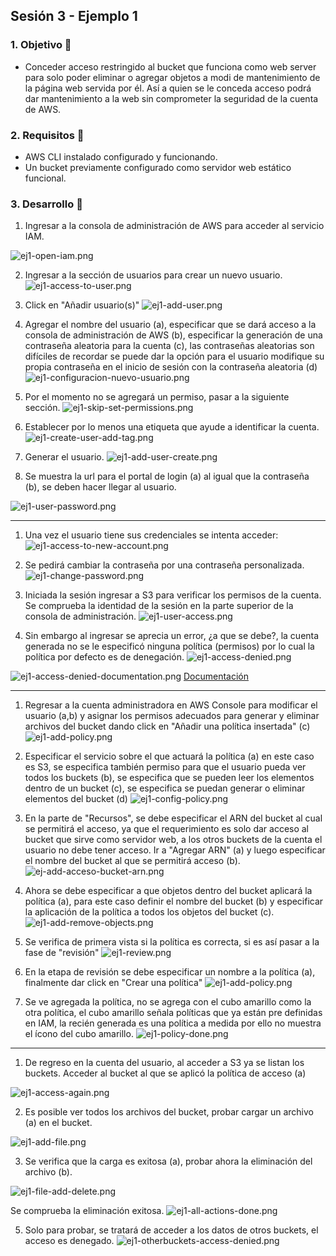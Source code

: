 ## Sesión 3 - Ejemplo 1 

### 1. Objetivo :dart:
- Conceder acceso restringido al bucket que funciona como web server para solo poder eliminar o agregar objetos a modi de mantenimiento de la página web servida por él. Así a quien se le conceda acceso podrá dar mantenimiento a la web sin comprometer la seguridad de la cuenta de AWS. 

### 2. Requisitos :pushpin:
- AWS CLI instalado configurado y funcionando.
- Un bucket previamente configurado como servidor web estático funcional.

### 3. Desarrollo :bookmark_tabs:

1. Ingresar a la consola de administración de AWS para acceder al servicio IAM.

![ej1-open-iam.png](ej1-open-iam.png)

2. Ingresar a la sección de usuarios para crear un nuevo usuario.
![ej1-access-to-user.png](ej1-access-to-user.png)

3. Click en "Añadir usuario(s)"
![ej1-add-user.png](ej1-add-user.png)

4. Agregar el nombre del usuario (a), especificar que se dará acceso a la consola de administración de AWS (b), especificar la generación de una contraseña aleatoria para la cuenta (c), las contraseñas aleatorias son difíciles de recordar se puede dar la opción para el usuario modifique su propia contraseña en el inicio de sesión con la contraseña aleatoria (d)
![ej1-configuracion-nuevo-usuario.png](ej1-configuracion-nuevo-usuario.png)

5. Por el momento no se agregará un permiso, pasar a la siguiente sección.
![ej1-skip-set-permissions.png](ej1-skip-set-permissions.png)

6. Establecer por lo menos una etiqueta que ayude a identificar la cuenta.
![ej1-create-user-add-tag.png](ej1-create-user-add-tag.png)

7. Generar el usuario.
![ej1-add-user-create.png](ej1-add-user-create.png)

8. Se muestra la url para el portal de login (a) al igual que la contraseña (b), se deben hacer llegar al usuario.

![ej1-user-password.png](ej1-user-password.png)

---------------

1. Una vez el usuario tiene sus credenciales se intenta acceder:
![ej1-access-to-new-account.png](ej1-access-to-new-account.png)

2. Se pedirá cambiar la contraseña por una contraseña personalizada.
![ej1-change-password.png](ej1-change-password.png)

3. Iniciada la sesión ingresar a S3 para verificar los permisos de la cuenta. Se comprueba la identidad de la sesión en la parte superior de la consola de administración.
![ej1-user-access.png](ej1-user-access.png)

4. Sin embargo al ingresar se aprecia un error, ¿a que se debe?, la cuenta generada no se le especificó ninguna política (permisos) por lo cual la política por defecto es de denegación.
![ej1-access-denied.png](ej1-access-denied.png)

![ej1-access-denied-documentation.png](ej1-access-denied-documentation.png) 
[Documentación](https://docs.aws.amazon.com/IAM/latest/UserGuide/reference_policies_evaluation-logic.html#AccessPolicyLanguage_Interplay)

---------------------------
1. Regresar a la cuenta administradora en AWS Console para modificar el usuario (a,b) y asignar los permisos adecuados para generar y eliminar archivos del bucket dando click en "Añadir una política insertada" (c)
![ej1-add-policy.png](ej1-add-policy.png)

2. Especificar el servicio sobre el que actuará la política (a) en este caso es S3, se especifica también permiso para que el usuario pueda ver todos los buckets (b), se especifica que se pueden leer los elementos dentro de un bucket (c), se especifica se puedan generar o eliminar elementos del bucket (d) 
![ej1-config-policy.png](ej1-config-policy.png)

3. En la parte de "Recursos", se debe especificar el ARN del bucket al cual se permitirá el acceso, ya que el requerimiento es solo dar acceso al bucket que sirve como servidor web, a los otros buckets de la cuenta el usuario no debe tener acceso. Ir a "Agregar ARN" (a) y luego especificar el nombre del bucket al que se permitirá acceso (b).
![ej-add-acceso-bucket-arn.png](ej-add-acceso-bucket-arn.png)

4. Ahora se debe especificar a que objetos dentro del bucket aplicará la política (a), para este caso definir el nombre del bucket (b) y especificar la aplicación de la política a todos los objetos del bucket (c).
![ej1-add-remove-objects.png](ej1-add-remove-objects.png)

5. Se verifica de primera vista si la política es correcta, si es así pasar a la fase de "revisión"
![ej1-review.png](ej1-review.png)

6. En la etapa de revisión se debe especificar un nombre a la política (a), finalmente dar click en "Crear una política"
![ej1-add-policy.png](ej1-add-policy.png)

7. Se ve agregada la política, no se agrega con el cubo amarillo como la otra política, el cubo amarillo señala políticas que ya están pre definidas en IAM, la recién generada es una política a medida por ello no muestra el ícono del cubo amarillo.
![ej1-policy-done.png](ej1-policy-done.png)

-------------------------------

1. De regreso en la cuenta del usuario, al acceder a S3 ya se listan los buckets. Acceder al bucket al que se aplicó la política de acceso (a)

![ej1-access-again.png](ej1-access-again.png)

2. Es posible ver todos los archivos del bucket, probar cargar un archivo (a) en el bucket.

![ej1-add-file.png](ej1-add-file.png)

3. Se verifica que la carga es exitosa (a), probar ahora la eliminación del archivo (b).

![ej1-file-add-delete.png](ej1-file-add-delete.png)

Se comprueba la eliminación exitosa.
![ej1-all-actions-done.png](ej1-all-actions-done.png)

5. Solo para probar, se tratará de acceder a los datos de otros buckets, el acceso es denegado.
![ej1-otherbuckets-access-denied.png](ej1-otherbuckets-access-denied.png)






